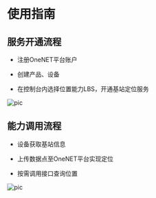 # 使用指南

## 服务开通流程

- 注册OneNET平台账户

- 创建产品、设备

- 在控制台内选择位置能力LBS，开通基站定位服务

![pic](/images/lbs-image/基站定位接入流程.png)
    

## 能力调用流程

- 设备获取基站信息

- 上传数据点至OneNET平台实现定位

- 按需调用接口查询位置

![pic](/images/lbs-image/基站开发流程.png)